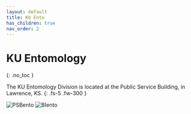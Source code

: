 ```yaml
---
layout: default
title: KU Ento
has_children: true
nav_order: 2
---
```



# KU Entomology
{: .no_toc }

The KU Entomology Division is located at the Public Service Building, in Lawrence, KS. 
{: .fs-5 .fw-300 }

![PSBento](https://github.com/user-attachments/assets/22beaef2-c3e1-4e15-bec0-2f0a0139f772)
![BIento](https://github.com/user-attachments/assets/96e14a65-34af-467f-b0a3-f9961200b60f)



